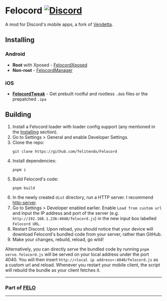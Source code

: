 # Felocord [![Discord](https://img.shields.io/discord/1196075698301968455?style=social&logo=discord&label=Felitendo)](https://discord.gg/XjYgWXHb9Q)
A mod for Discord's mobile apps, a fork of [Vendetta](https://github.com/vendetta-mod/Vendetta/).

## Installing

### Android

- **Root** with Xposed - [FelocordXposed](https://github.com/felitendo/FelocordXposed/releases/latest)
- **Non-root** - [FelocordManager](https://github.com/felitendo/FelocordManager/releases/latest)

### iOS
- [**FelocordTweak**](https://github.com/felitendo/FelocordTweak) - Get prebuilt rootful and rootless `.deb` files or the prepatched `.ipa `

## Building
1. Install a Felocord loader with loader config support (any mentioned in the [Installing](#installing) section).
1. Go to Settings > General and enable Developer Settings.
1. Clone the repo:
    ```
    git clone https://github.com/felitendo/Felocord
    ```
1. Install dependencies:
    ```
    pnpm i
    ```
1. Build Felocord's code:
    ```
    pnpm build
    ```
1. In the newly created `dist` directory, run a HTTP server. I recommend [http-server](https://www.npmjs.com/package/http-server).
1. Go to Settings > Developer enabled earlier. Enable `Load from custom url` and input the IP address and port of the server (e.g. `http://192.168.1.236:4040/felocord.js`) in the new input box labelled `Felocord URL`.
1. Restart Discord. Upon reload, you should notice that your device will download Felocord's bundled code from your server, rather than GitHub.
1. Make your changes, rebuild, reload, go wild!

Alternatively, you can directly *serve* the bundled code by running `pnpm serve`. `felocord.js` will be served on your local address under the port 4040. You will then insert `http://<local ip address>:4040/felocord.js` as a custom url and reload. Whenever you restart your mobile client, the script will rebuild the bundle as your client fetches it.

---

### Part of [FELO](https://felo.gg)

---
